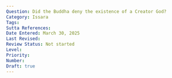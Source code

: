 ```yaml
---
Question: Did the Buddha deny the existence of a Creator God?
Category: Issara
Tags:
Sutta References:
Date Entered: March 30, 2025
Last Revised:
Review Status: Not started
Level: 
Priority: 
Number: 
Draft: true
---
```

